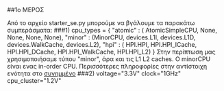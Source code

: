 ##1ο ΜΕΡΟΣ

Από το αρχείο starter_se.py μπορούμε να βγάλουμε τα παρακάτω συμπεράσματα:
###1)
 cpu_types = {
    "atomic" : ( AtomicSimpleCPU, None, None, None, None),
    "minor" : (MinorCPU,
               devices.L1I, devices.L1D,
               devices.WalkCache,
               devices.L2),
    "hpi" : ( HPI.HPI,
              HPI.HPI_ICache, HPI.HPI_DCache,
              HPI.HPI_WalkCache,
              HPI.HPI_L2)
 }
 Στην περίπτωση μας χρησιμοποιήσαμε τύπου "minor", άρα και τις L1 L2 caches.
 O minorCPU είναι ενας in-order CPU. Περισσότερες πληροφορίες στην αντίστοιχη ενότητα
 στο [συνημμένο](https://github.com/arm-university/arm-gem5-rsk/blob/master/gem5_rsk.pdf)
###2)
 voltage="3.3V"
 clock="1GHz"
 cpu_cluster="1.2V"
 
